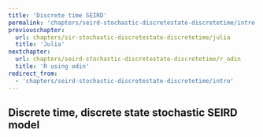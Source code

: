 ```yaml
---
title: 'Discrete time SEIRD'
permalink: 'chapters/seird-stochastic-discretestate-discretetime/intro'
previouschapter:
  url: chapters/sir-stochastic-discretestate-discretetime/julia
  title: 'Julia'
nextchapter:
  url: chapters/seird-stochastic-discretestate-discretetime/r_odin
  title: 'R using odin'
redirect_from:
  - 'chapters/seird-stochastic-discretestate-discretetime/intro'
---
```

## Discrete time, discrete state stochastic SEIRD model
